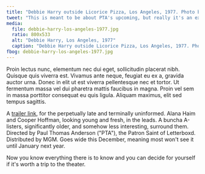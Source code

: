 ```yaml
---
title: "Debbie Harry outside Licorice Pizza, Los Angeles, 1977. Photo by Chris Stein."
tweet: "This is meant to be about PTA's upcoming, but really it's an excuse to post a photo of Debbie Harry"
media:
  file: debbie-harry-los-angeles-1977.jpg
  ratio: 800x533
  alt: "Debbie Harry, Los Angeles, 1977"
  caption: "Debbie Harry outside Licorice Pizza, Los Angeles, 1977. Photo by Chris Stein."
fbog: debbie-harry-los-angeles-1977.jpg
---
```



Proin lectus nunc, elementum nec dui eget, sollicitudin placerat nibh. Quisque quis viverra est. Vivamus ante neque, feugiat eu ex a, gravida auctor urna. Donec in elit ut est viverra pellentesque nec et tortor. Ut fermentum massa vel dui pharetra mattis faucibus in magna. Proin vel sem in massa porttitor consequat eu quis ligula. Aliquam maximus, elit sed tempus sagittis.

A [trailer link](https://www.youtube.com/watch?v=ofnXPwUPENo), for the perpetually late and terminally uninformed. Alana Haim and Cooper Hoffman, looking young and fresh, in the leads. A buncha A-listers, significantly older, and somehow less interesting, surround them. Directed by Paul Thomas Anderson ("PTA"), the Patron Saint of Letterboxd. Distributed by MGM. Goes wide this December, meaning most won't see it until January next year.

Now you know everything there is to know and you can decide for yourself if it's worth a trip to the theater.
